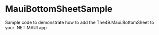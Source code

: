 # MauiBottomSheetSample
 Sample code to demonstrate how to add the The49.Maui.BottomSheet to your .NET MAUI app
